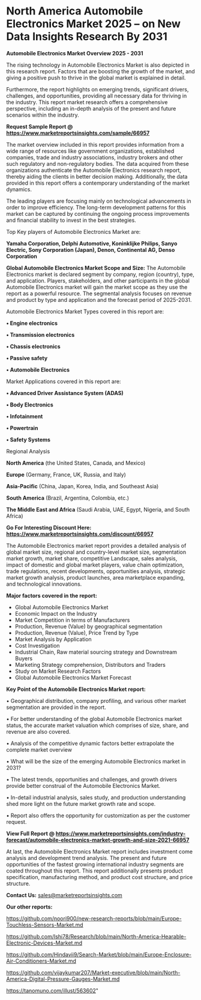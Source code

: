 # North America Automobile Electronics Market 2025 – on New Data Insights Research By 2031

<Strong> Automobile Electronics Market Overview 2025 - 2031</strong>

The rising technology in Automobile Electronics Market is also depicted in this research report. Factors that are boosting the growth of the market, and giving a positive push to thrive in the global market is explained in detail.

Furthermore, the report highlights on emerging trends, significant drivers, challenges, and opportunities, providing all necessary data for thriving in the industry. This report market research offers a comprehensive perspective, including an in-depth analysis of the present and future scenarios within the industry.

<strong>Request Sample Report @ <a href=https://www.marketreportsinsights.com/sample/66957>https://www.marketreportsinsights.com/sample/66957</a></strong>

The market overview included in this report provides information from a wide range of resources like government organizations, established companies, trade and industry associations, industry brokers and other such regulatory and non-regulatory bodies. The data acquired from these organizations authenticate the Automobile Electronics research report, thereby aiding the clients in better decision making. Additionally, the data provided in this report offers a contemporary understanding of the market dynamics.

The leading players are focusing mainly on technological advancements in order to improve efficiency. The long-term development patterns for this market can be captured by continuing the ongoing process improvements and financial stability to invest in the best strategies.

Top Key players of Automobile Electronics Market are:

<strong>Yamaha Corporation, Delphi Automotive, Koninklijke Philips, Sanyo Electric, Sony Corporation (Japan), Denon, Continental AG, Denso Corporation</strong>

<strong><b>Global Automobile Electronics Market Scope and Size:</b></strong>
The Automobile Electronics market is declared segment by company, region (country), type, and application. Players, stakeholders, and other participants in the global Automobile Electronics market will gain the market scope as they use the report as a powerful resource. The segmental analysis focuses on revenue and product by type and application and the forecast period of 2025-2031.

Automobile Electronics Market Types covered in this report are:

<strong>• Engine electronics

• Transmission electronics

• Chassis electronics

• Passive safety

• Automobile Electronics</strong>

Market Applications covered in this report are:

<strong>• Advanced Driver Assistance System (ADAS)

• Body Electronics

• Infotainment

• Powertrain

• Safety Systems</strong> 

Regional Analysis

<strong>North America</strong> (the United States, Canada, and Mexico)

<strong>Europe</strong> (Germany, France, UK, Russia, and Italy)

<strong>Asia-Pacific</strong> (China, Japan, Korea, India, and Southeast Asia)

<strong>South America</strong> (Brazil, Argentina, Colombia, etc.)

<strong>The Middle East and Africa</strong> (Saudi Arabia, UAE, Egypt, Nigeria, and South Africa)

<strong>Go For Interesting Discount Here: <a href=https://www.marketreportsinsights.com/discount/66957>https://www.marketreportsinsights.com/discount/66957</a></strong>

The Automobile Electronics market report provides a detailed analysis of global market size, regional and country-level market size, segmentation market growth, market share, competitive Landscape, sales analysis, impact of domestic and global market players, value chain optimization, trade regulations, recent developments, opportunities analysis, strategic market growth analysis, product launches, area marketplace expanding, and technological innovations.

<strong><b>Major factors covered in the report:</b></strong>
<ul>
  <li>Global Automobile Electronics Market </li>
  <li>Economic Impact on the Industry</li>
  <li>Market Competition in terms of Manufacturers</li>
  <li>Production, Revenue (Value) by geographical segmentation</li>
  <li>Production, Revenue (Value), Price Trend by Type</li>
  <li>Market Analysis by Application</li>
  <li>Cost Investigation</li>
  <li>Industrial Chain, Raw material sourcing strategy and Downstream Buyers</li>
  <li>Marketing Strategy comprehension, Distributors and Traders</li>
  <li>Study on Market Research Factors</li>
  <li>Global Automobile Electronics Market Forecast</li>
</ul>

<strong><b>Key Point of the Automobile Electronics Market report:</b></strong>

• Geographical distribution, company profiling, and various other market segmentation are provided in the report.

• For better understanding of the global Automobile Electronics market status, the accurate market valuation which comprises of size, share, and revenue are also covered.

• Analysis of the competitive dynamic factors better extrapolate the complete market overview

• What will be the size of the emerging Automobile Electronics market in 2031?

• The latest trends, opportunities and challenges, and growth drivers provide better construal of the Automobile Electronics Market.

• In-detail industrial analysis, sales study, and production understanding shed more light on the future market growth rate and scope.

• Report also offers the opportunity for customization as per the customer request.

<strong><b>View Full Report @ <a href=https://www.marketreportsinsights.com/industry-forecast/automobile-electronics-market-growth-and-size-2021-66957>https://www.marketreportsinsights.com/industry-forecast/automobile-electronics-market-growth-and-size-2021-66957</a></b></strong>


At last, the Automobile Electronics Market report includes investment come analysis and development trend analysis. The present and future opportunities of the fastest growing international industry segments are coated throughout this report. This report additionally presents product specification, manufacturing method, and product cost structure, and price structure.

<strong>Contact Us:</strong>
sales@marketreportsinsights.com

<strong>Our other reports:</strong>

<a href=https://github.com/noori900/new-research-reports/blob/main/Europe-Touchless-Sensors-Market.md>https://github.com/noori900/new-research-reports/blob/main/Europe-Touchless-Sensors-Market.md</a>

<a href=https://github.com/Ishi78/Research/blob/main/North-America-Hearable-Electronic-Devices-Market.md>https://github.com/Ishi78/Research/blob/main/North-America-Hearable-Electronic-Devices-Market.md</a>

<a href=https://github.com/Hindavii9/Search-Market/blob/main/Europe-Enclosure-Air-Conditioners-Market.md>https://github.com/Hindavii9/Search-Market/blob/main/Europe-Enclosure-Air-Conditioners-Market.md</a>

<a href=https://github.com/vijaykumar207/Market-executive/blob/main/North-America-Digital-Pressure-Gauges-Market.md>https://github.com/vijaykumar207/Market-executive/blob/main/North-America-Digital-Pressure-Gauges-Market.md</a>

<a href=https://tanomuno.com/illust/563602>https://tanomuno.com/illust/563602</a>"
